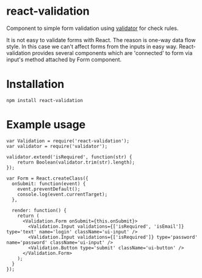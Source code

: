 # react-validation

Component to simple form validation using <a href="https://github.com/chriso/validator.js">validator</a> for check rules.

It is not easy to validate forms with React. The reason is one-way data flow style.
In this case we can't affect forms from the inputs in easy way.
React-validation provides several components which are 'connected' to form via input's method attached by Form component.

# Installation

``
npm install react-validation
``

# Example usage

```
var Validation = require('react-validation');
var validator = require('validator');

validator.extend('isRequired', function(str) {
    return Boolean(validator.trim(str).length);
});

var Form = React.createClass({
  onSubmit: function(event) {
    event.preventDefault();
    console.log(event.currentTarget);
  },

  render: function() {
    return (
      <Validation.Form onSubmit={this.onSubmit}>
        <Validation.Input validations={['isRequired', 'isEmail']} type='text' name='login' className='ui-input' />
        <Validation.Input validations={['isRequired']} type='password' name='password' className='ui-input' />
        <Validation.Button type='submit' className='ui-button' />
      </Validation.Form>
    );
  }
});
```
